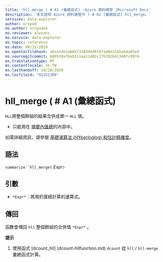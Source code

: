 ```yaml
---
title: 'hll_merge ( # A1 (彙總函式) -Azure 資料總管 |Microsoft Docs'
description: '本文說明 Azure 資料總管中 ( # A1 (彙總函式) hll_merge。'
services: data-explorer
author: orspod
ms.author: orspodek
ms.reviewer: alexans
ms.service: data-explorer
ms.topic: reference
ms.date: 04/15/2019
ms.openlocfilehash: a6aa19e3a88e7338494d6f6fad0e23a5ab4a03e4
ms.sourcegitcommit: 608539af6ab511aa11d82c17b782641340fc8974
ms.translationtype: MT
ms.contentlocale: zh-TW
ms.lasthandoff: 10/20/2020
ms.locfileid: "92252300"
---
```

# <a name="hll_merge-aggregation-function"></a>hll_merge ( # A1 (彙總函式) 

`HLL`將整個群組的結果合併成單一 `HLL` 值。

* 只能用在 [摘要內匯總](summarizeoperator.md)的內容中。

如需詳細資訊，請參閱 [基礎演算法 (*H*Yper*l*og*l*og) 和估計精確度](dcount-aggfunction.md#estimation-accuracy)。

## <a name="syntax"></a>語法

`summarize``hll_merge(` *Expr*`)`

## <a name="arguments"></a>引數

* `*Expr*`：將用於匯總計算的運算式。

## <a name="returns"></a>傳回

函數會傳回 `hll` 整個群組的合併值 `*Expr*` 。
 
**提示**

1) 使用函式 [dcount_hll] (dcount-hllfunction.md) `dcount` 從 `hll`  /  `hll-merge` 彙總函式計算。
